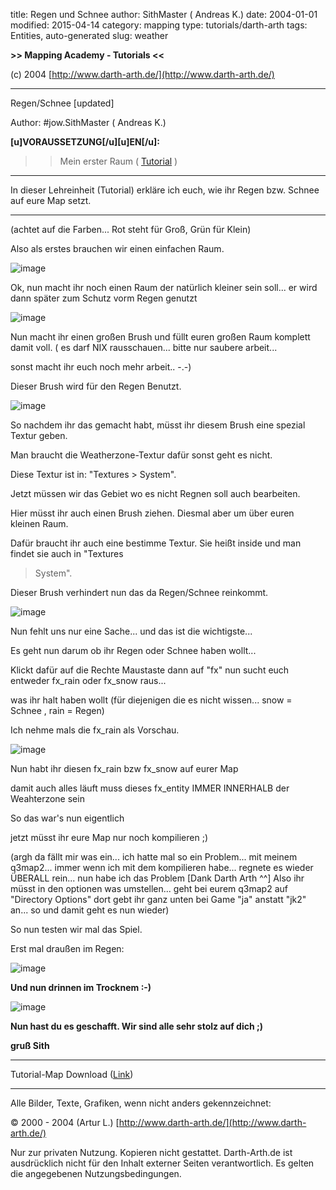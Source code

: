 ﻿title: Regen und Schnee
author: SithMaster ( Andreas K.)
date: 2004-01-01
modified: 2015-04-14
category: mapping
type: tutorials/darth-arth
tags: Entities, auto-generated
slug: weather

**>> Mapping Academy - 
Tutorials <<**

 

(c) 2004 [http://www.darth-arth.de/](http://www.darth-arth.de/)

----

Regen/Schnee [updated]

Author: #jow.SithMaster ( Andreas K.)

**[u]VORAUSSETZUNG[/u][u]EN[/u]:**

>> Mein erster Raum ( [Tutorial](../mapping/firstroom/firstroom.htm) 
)

----

In dieser Lehreinheit (Tutorial) 
erkläre ich euch, wie ihr Regen bzw. Schnee auf eure Map setzt.

----

(achtet auf die Farben... 
Rot steht für Groß, 
Grün für 
Klein)

Also als erstes brauchen 
wir einen einfachen Raum.

![image]({filename}Big_Raum.jpg)

 

Ok, nun macht ihr noch einen Raum der natürlich kleiner sein soll... er wird dann später zum Schutz 
vorm Regen genutzt

 

![image]({filename}RegenSchutz.jpg)

 

Nun macht ihr einen großen 
Brush und füllt euren großen Raum 
komplett damit voll. ( es darf NIX 
rausschauen... bitte nur saubere arbeit... 

sonst macht ihr euch noch mehr 
arbeit.. -.-)

Dieser Brush wird für den Regen 
Benutzt.

 

![image]({filename}Voll.jpg)

 

So nachdem ihr das gemacht 
habt, müsst ihr diesem Brush eine spezial Textur geben.

Man braucht die Weatherzone-Textur dafür sonst geht es nicht.

Diese Textur ist in: 
"Textures > System".

 

Jetzt müssen wir das Gebiet wo 
es nicht Regnen soll auch bearbeiten.

Hier müsst ihr auch einen 
Brush ziehen. Diesmal aber um über euren kleinen Raum.

Dafür braucht ihr auch eine 
bestimme Textur. Sie heißt inside und man findet sie 
auch in  "Textures 
>System".

Dieser Brush verhindert nun das 
da Regen/Schnee reinkommt.

 

![image]({filename}Raum.jpg)

 

Nun fehlt uns nur eine Sache... 
und das ist die wichtigste...

Es geht nun darum ob ihr Regen 
oder Schnee haben wollt...

 

Klickt dafür auf die Rechte 
Maustaste dann auf  "fx"  nun sucht euch 
entweder fx_rain oder fx_snow 
raus... 

was ihr halt haben wollt (für 
diejenigen die es nicht wissen... snow = Schnee , rain = Regen)

Ich nehme mals die fx_rain als Vorschau.

 

![image]({filename}fx.jpg)

 

Nun habt ihr diesen 
fx_rain bzw fx_snow auf eurer 
Map

damit auch alles läuft 
muss dieses fx_entity  IMMER INNERHALB der Weahterzone sein

 

So das war's nun 
eigentlich

jetzt müsst ihr eure Map nur 
noch kompilieren ;)

 

(argh da fällt mir was ein... 
ich hatte mal so ein Problem... mit meinem q3map2... immer wenn ich mit dem 
kompilieren habe... regnete es wieder ÜBERALL rein... nun habe ich das Problem 
[Dank Darth Arth ^^] Also ihr müsst in den optionen was umstellen... geht bei 
eurem q3map2 auf "Directory Options" dort gebt ihr ganz unten bei Game 
"ja" anstatt "jk2" an... so und damit geht 
es nun wieder)

 

So nun testen wir mal das 
Spiel.

 

Erst mal draußen im Regen:

 

![image]({filename}shot0002.jpg)

 

**Und nun drinnen im Trocknem 
:-)**

 

![image]({filename}shot0003.jpg)

 

**Nun hast du es geschafft. 
Wir sind alle sehr stolz auf dich ;)**

**gruß Sith**

_______________________________________________________________________________________________________________________________

 

Tutorial-Map 
Download   ([Link](../downloads/regen.zip))

----

Alle Bilder, Texte, Grafiken, wenn nicht anders 
gekennzeichnet: 

© 2000 - 2004 (Artur L.) [http://www.darth-arth.de/](http://www.darth-arth.de/) 

Nur zur privaten Nutzung. Kopieren nicht gestattet. 
Darth-Arth.de ist ausdrücklich nicht für den Inhalt externer Seiten 
verantwortlich. Es gelten die angegebenen Nutzungsbedingungen.

  
